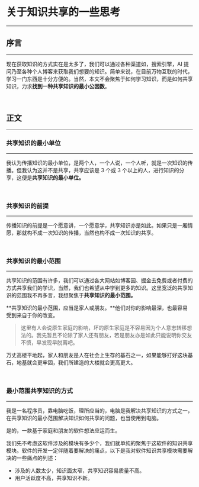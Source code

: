 # 关于知识共享的一些思考

---

## 序言

---

现在获取知识的方式实在是太多了，我们可以通过各种渠道如，搜索引擎，AI 提问乃至各种个人博客来获取我们想要的知识。简单来说，在目前万物互联的时代，学习一门东西是十分方便的。当然，本文不会聚焦于如何学习知识，而是如何共享知识，力求**找到一种共享知识的最小公因数**。

<br />

## 正文

---

### 共享知识的最小单位

---

我认为传播知识的最小单位，是两个人，一个人说，一个人听，就是一次知识的传播。但我认为这并不是共享，共享应该是 3 个或 3 个以上的人，进行知识的分享，这便是**共享知识的最小单位。**

<br />

### 共享知识的前提

---

传播知识的前提是一个愿意讲，一个愿意学，共享知识亦是如此。如果只是一厢情愿，那就构不成一次知识的传播，当然也构不成一次知识的共享。

<br />

### 共享知识的最小范围

---

共享知识的范围有许多，我们可以通过各大网站如博客园、掘金去免费或者付费的方式共享我们的学识，当然，我们也希望从中学到更多的知识。这里宽泛的共享知识的范围我不再多言，我想聚焦于**共享知识的最小范围。**

**共享知识的最小范围，应当是家人或朋友。**他们对你的影响最深，也最容易受到来自于你的改变。

> 这里有人会说原生家庭的影响，坏的原生家庭是不容易因为个人意志转移想法的。我先暂且不论除了家人还有朋友，若是朋友亦是如此只能说明你交友不慎，早发现早脱离吧。

万丈高楼平地起，家人和朋友是人在社会上生存的基石之一，如果能够打好这块基石，地基就会更牢固，我们所建造的大楼就会更高更大。

<br />

### 最小范围共享知识的方式

---

我是一名程序员，靠电脑吃饭，理所应当的，电脑是我解决共享知识的方式之一，在共享知识的最小范围解决知识如何共享的问题，也当使用到电脑。

是的，一款基于家庭和朋友的软件想法应运而生。

我们先不考虑这软件涉及的模块有多少个，我们就单纯的聚焦于这软件的知识共享模块。软件的开发一定伴随着要解决的痛点，以下是我对软件知识共享模块需要解决的一些痛点的列述：

* 涉及的人数太少，知识面太窄，共享知识容易质量不高。
* 用户活跃度不高，共享知识不新。